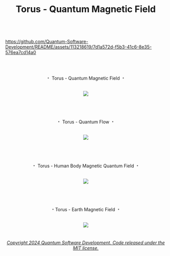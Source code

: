 <br>

# <p align="center">  Torus - Quantum Magnetic Field<br>
<br><br>


https://github.com/Quantum-Software-Development/README/assets/113218619/7d1a572d-f5b3-41c6-8e35-576ea7cd14a0

<br><br>


<p align="center"> ﹡ Torus - Quantum Magnetic Field ﹡<br>
<br>

<p align="center">
<img src="https://user-images.githubusercontent.com/113218619/234465247-f663de8d-04ec-4310-96ec-653ba01e7614.gif" />
<br>

#
<br>

<p align="center"> ﹡ Torus - Quantum Flow ﹡<br> 
<br>

<p align="center">
<img src="https://user-images.githubusercontent.com/113218619/235283776-ff56fa61-2a9c-47e0-bbcf-0e1941e3e9fc.gif"/>
<br>

#
<br>

<p align="center"> ﹡ Torus - Human Body Magnetic Quantum Field ﹡<br>
<br>

<p align="center">
<img src="https://user-images.githubusercontent.com/113218619/235284218-6fa76a2f-d675-4a23-8f9e-5ef729e629ef.jpeg"/>
<br>

#
<br>

<p align="center"> ﹡Torus - Earth Magnetic Field ﹡<br>
<br>

<p align="center">
<img src="https://github.com/Quantum-Software-Development/README/assets/113218619/e78a928d-1756-4c96-bd38-da05b89743bf"
<br>

#

 ###### <p align="center"> [Copyright 2024 Quantum Software Development. Code released under the MIT license.](https://github.com/Quantum-Software-Development/README/blob/161b677c5a791f0ca8219b8e934f1cf353d5b85d/LICENSE)


